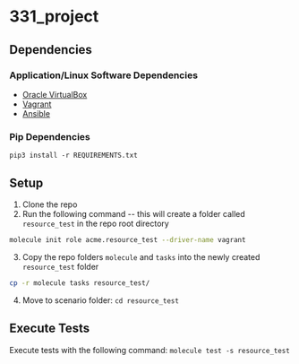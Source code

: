 # 331_project
## Dependencies

### Application/Linux Software Dependencies
* [Oracle VirtualBox](https://www.virtualbox.org/wiki/Downloads)
* [Vagrant](https://developer.hashicorp.com/vagrant/downloads)
* [Ansible](https://docs.ansible.com/ansible/latest/installation_guide/installation_distros.html)

### Pip Dependencies
`pip3 install -r REQUIREMENTS.txt`

## Setup
1. Clone the repo
2. Run the following command -- this will create a folder called `resource_test` in the repo root directory
```bash
molecule init role acme.resource_test --driver-name vagrant
```
3. Copy the repo folders `molecule` and `tasks` into the newly created `resource_test` folder
```bash
cp -r molecule tasks resource_test/
```
4. Move to scenario folder: `cd resource_test`

## Execute Tests
Execute tests with the following command: `molecule test -s resource_test`
